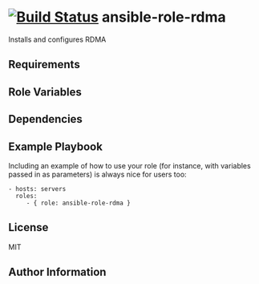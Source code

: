 [![Build Status](https://travis-ci.org/CSC-IT-Center-for-Science/ansible-role-rdma.svg)](https://travis-ci.org/CSC-IT-Center-for-Science/ansible-role-rdma)
ansible-role-rdma
=========

Installs and configures RDMA

Requirements
------------


Role Variables
--------------


Dependencies
------------


Example Playbook
----------------

Including an example of how to use your role (for instance, with variables passed in as parameters) is always nice for users too:

    - hosts: servers
      roles:
         - { role: ansible-role-rdma }

License
-------

MIT

Author Information
------------------
